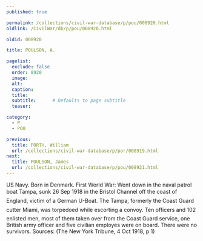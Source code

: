 ```yaml
---
published: true

permalink: /collections/civil-war-database/p/pou/008920.html
oldlink: /CivilWar/db/p/pou/008920.html

oldid: 008920

title: POULSON, A.

pagelist:
  exclude: false
  order: 8920
  image: 
  alt:
  caption:
  title:
  subtitle:      # Defaults to page subtitle
  teaser:

category: 
  - P 
  - POU

previous:
  title: PORTH, William
  url: /collections/civil-war-database/p/por/008919.html  
next:
  title: POULSON, James
  url: /collections/civil-war-database/p/pou/008921.html   
---
```

US Navy. Born in Denmark. First World War: Went down in the naval patrol boat &#147;Tampa&#148;, sunk 26 Sep 1918 in the Bristol Channel off the coast of England, victim of a German U-Boat. The &#147;Tampa&#148;, formerly the Coast Guard cutter &#147;Miami&#148;, was torpedoed while escorting a convoy. Ten officers and 102 enlisted men, most of them taken over from the Coast Guard service, one British army officer and five civilian employes were on board. There were no survivors. Sources: (The New York Tribune, 4 Oct 1918, p 1)
